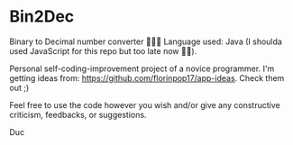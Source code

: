 # Bin2Dec
Binary to Decimal number converter 📌📌📌
Language used: Java (I shoulda used JavaScript for this repo but too late now 🤷‍♂️).

Personal self-coding-improvement project of a novice programmer. I'm getting ideas from: https://github.com/florinpop17/app-ideas. Check them out ;)

Feel free to use the code however you wish and/or give any constructive criticism, feedbacks, or suggestions.

Duc
